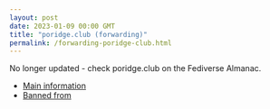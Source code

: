 ```yaml
---
layout: post
date: 2023-01-09 00:00 GMT
title: "poridge.club (forwarding)"
permalink: /forwarding-poridge-club.html
---
```


No longer updated - check poridge.club on the Fediverse Almanac.

* [Main information](https://www.fediversealmanac.com/api/v1/instances/poridge.club)
* [Banned from](https://www.fediversealmanac.com/api/v1/instances/poridge.club/banned_from)

